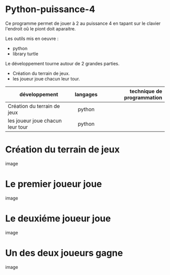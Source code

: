 # Python-puissance-4
Ce programme permet de jouer à 2 au puissance 4 en tapant sur le clavier l'endroit oû le piont doit aparaitre.
 
 Les outils mis en oeuvre :
 * python
 * library turtle
 
 Le développement tourne autour de 2 grandes parties.
 * Création du terrain de jeux.
 * les joueur joue chacun leur tour.
 
 |développement          |langages |technique de programmation                           |
|-----------------------|:-------:|----------------------------------------------------:|
|Création du terrain de jeux |python||
|les joueur joue chacun leur tour|python||

# Création du terrain de jeux
image 
# Le premier joueur joue
image

# Le deuxiéme joueur joue
image

# Un des deux joueurs gagne
image
